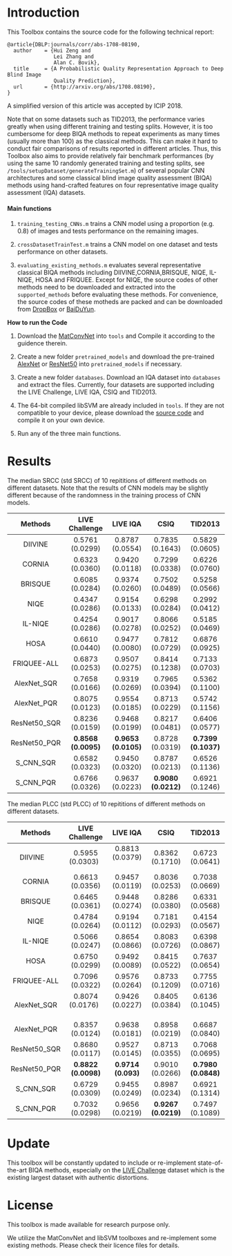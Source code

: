 # Introduction

This Toolbox contains the source code for the following technical report:

    @article{DBLP:journals/corr/abs-1708-08190,
      author    = {Hui Zeng and
                   Lei Zhang and
                   Alan C. Bovik},
      title     = {A Probabilistic Quality Representation Approach to Deep Blind Image
                   Quality Prediction},
      url       = {http://arxiv.org/abs/1708.08190},
    }

A simplified version of this article was accepted by ICIP 2018.

Note that on some datasets such as TID2013, the performance varies greatly when using different training and testing splits. However, it is too cumbersome for deep BIQA methods to repeat experiments as many times (usually more than 100) as the classical methods. This can make it hard to conduct fair comparisons of results reported in different articles. Thus, this Toolbox also aims to provide relatively fair benchmark performances (by using the same 10 randomly generated training and testing splits, see `/tools/setupDataset/generateTrainingSet.m`) of several popular CNN architectures and some classical blind image quality assessment (BIQA) methods using hand-crafted features on four representative image quality assessment (IQA) datasets.



#### Main functions

1. `training_testing_CNNs.m` trains a CNN model using a proportion (e.g. 0.8) of images and tests performance on the remaining images.

2. `crossDatasetTrainTest.m` trains a CNN model on one dataset and tests performance on other datasets.

3. `evaluating_existing_methods.m` evaluates several representative classical BIQA methods including DIIVINE,CORNIA,BRISQUE, NIQE, IL-NIQE, HOSA and FRIQUEE. Except for NIQE, the source codes of other methods need to be downloaded and extracted into the ``supported_methods`` before evaluating these methods. For convenience, the source codes of these motheds are packed and can be downloaded from [DropBox](https://www.dropbox.com/s/yee4xroe3i4na45/support_methods.zip?dl=0) or [BaiDuYun](https://pan.baidu.com/s/1gfo2Rr9).

**How to run the Code**

1. Download the [MatConvNet](http://www.vlfeat.org/matconvnet/) into ``tools`` and Compile it according to the guidence therein. 

2. Create a new folder ``pretrained_models`` and download the pre-trained [AlexNet](http://www.vlfeat.org/matconvnet/models/imagenet-caffe-alex.mat) or [ResNet50](http://www.vlfeat.org/matconvnet/models/imagenet-resnet-50-dag.mat) into ``pretrained_models`` if necessary.

3. Create a new folder ``databases``. Download an IQA dataset into ``databases`` and extract the files. Currently, four datasets are supported including the LIVE Challenge, LIVE IQA, CSIQ and TID2013. 

4. The 64-bit compiled libSVM are already included in `tools`. If they are not compatible to your device, please download the [source code](https://www.csie.ntu.edu.tw/~cjlin/libsvm/) and compile it on your own device.

5. Run any of the three main functions.

# Results
The median SRCC (std SRCC) of 10 repititions of different methods on different datasets. Note that the results of CNN models may be slightly different because of the randomness in the training process of CNN models.

|    Methods   | LIVE Challenge        | LIVE IQA             | CSIQ                |  TID2013             |
|:------------:|:---------------------:|:--------------------:|:-------------------:|:--------------------:|
| DIIVINE      | 0.5761 (0.0299)       | 0.8787 (0.0554)      | 0.7835 (0.1643)     |  0.5829 (0.0605)     |
| CORNIA       | 0.6323 (0.0360)       | 0.9420 (0.0118)      | 0.7299 (0.0338)     |  0.6226 (0.0760)     |
| BRISQUE      | 0.6085 (0.0284)       | 0.9374 (0.0260)      | 0.7502 (0.0489)     |  0.5258 (0.0566)     |
| NIQE         | 0.4347 (0.0286)       | 0.9154 (0.0133)      | 0.6298 (0.0284)     |  0.2992 (0.0412)     |
| IL-NIQE      | 0.4254 (0.0286)       | 0.9017 (0.0278)      | 0.8066 (0.0252)     |  0.5185 (0.0469)     |
| HOSA         | 0.6610 (0.0440)       | 0.9477 (0.0080)      | 0.7812 (0.0729)     |  0.6876 (0.0925)     |
| FRIQUEE-ALL  | 0.6873 (0.0253)       | 0.9507 (0.0275)      | 0.8414 (0.1238)     |  0.7133 (0.0703)     |
| AlexNet_SQR  | 0.7658 (0.0166)       | 0.9319 (0.0269)      | 0.7965 (0.0394)     |  0.5362 (0.1100)     |
| AlexNet_PQR  | 0.8075 (0.0123)       | 0.9554 (0.0185)      | 0.8713 (0.0229)     |  0.5742 (0.1156)     |
| ResNet50_SQR | 0.8236 (0.0159)       | 0.9468 (0.0199)      | 0.8217 (0.0481)     |  0.6406 (0.0577)     |
| ResNet50_PQR |  **0.8568 (0.0095)**  | **0.9653 (0.0105)**  | 0.8728 (0.0319)     |  **0.7399 (0.1037)** |
| S_CNN_SQR    |  0.6582 (0.0323)      | 0.9450 (0.0320)      | 0.8787 (0.0213)     |  0.6526 (0.1136)     |
| S_CNN_PQR    |  0.6766 (0.0326)      | 0.9637 (0.0223)      | **0.9080 (0.0212)** |  0.6921 (0.1246)     |

The median PLCC (std PLCC) of 10 repititions of different methods on different datasets.

|    Methods   |    LIVE Challenge     |    LIVE IQA         |         CSIQ        |       TID2013        |
|:------------:|:---------------------:|:-------------------:|:-------------------:|:--------------------:|
| DIIVINE      | 0.5955 (0.0303)       | 0.8813 (0.0379)     | 0.8362 (0.1710)     |  0.6723 (0.0641)     |
| CORNIA       | 0.6613 (0.0356)       | 0.9457 (0.0119)     | 0.8036 (0.0253)     |  0.7038 (0.0669)     |
| BRISQUE      | 0.6465 (0.0361)       | 0.9448 (0.0274)     | 0.8286 (0.0380)     |  0.6331 (0.0568)     |
| NIQE         | 0.4784 (0.0264)       | 0.9194 (0.0112)     | 0.7181 (0.0293)     |  0.4154 (0.0567)     |
| IL-NIQE      | 0.5066 (0.0247)       | 0.8654 (0.0866)     | 0.8083 (0.0726)     |  0.6398 (0.0867)     |
| HOSA         | 0.6750 (0.0299)       | 0.9492 (0.0089)     | 0.8415 (0.0522)     |  0.7637 (0.0654)     |
| FRIQUEE-ALL  | 0.7096 (0.0322)       | 0.9576 (0.0264)     | 0.8733 (0.1209)     |  0.7755 (0.0716)     |
| AlexNet_SQR  | 0.8074 (0.0176)       | 0.9426 (0.0227)     | 0.8405 (0.0384)     |  0.6136 (0.1045)     |
| AlexNet_PQR  | 0.8357 (0.0124)       | 0.9638 (0.0181)     | 0.8958 (0.0219)     |  0.6687 (0.0840)     |
| ResNet50_SQR | 0.8680 (0.0117)       | 0.9527 (0.0145)     | 0.8713 (0.0355)     |  0.7068 (0.0695)     |
| ResNet50_PQR | **0.8822 (0.0098)**   | **0.9714 (0.093)**  | 0.9010 (0.0266)     |  **0.7980 (0.0848)** |
| S_CNN_SQR    | 0.6729 (0.0309)       | 0.9455 (0.0249)     | 0.8987 (0.0234)     |  0.6921 (0.1314)     |
| S_CNN_PQR    | 0.7032 (0.0298)       | 0.9656 (0.0219)     | **0.9267 (0.0219)** |  0.7497 (0.1089)     |

# Update

This toolbox will be constantly updated to include or re-implement state-of-the-art BIQA methods, especially on the [LIVE Challenge](http://live.ece.utexas.edu/publications/2016/ghadiyaram2016massive.pdf) dataset which is the existing largest dataset with authentic distortions.

# License

This toolbox is made available for research purpose only. 

We utilize the MatConvNet and libSVM toolboxes and re-implement some existing methods. Please check their licence files for details.
